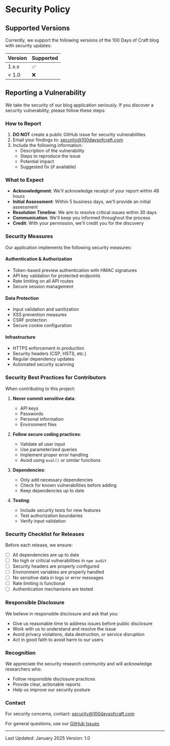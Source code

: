 # Security Policy

## Supported Versions

Currently, we support the following versions of the 100 Days of Craft blog with security updates:

| Version | Supported          |
| ------- | ------------------ |
| 1.x.x   | :white_check_mark: |
| < 1.0   | :x:                |

## Reporting a Vulnerability

We take the security of our blog application seriously. If you discover a security vulnerability, please follow these steps:

### How to Report

1. **DO NOT** create a public GitHub issue for security vulnerabilities
2. Email your findings to: security@100daysofcraft.com
3. Include the following information:
   - Description of the vulnerability
   - Steps to reproduce the issue
   - Potential impact
   - Suggested fix (if available)

### What to Expect

- **Acknowledgment**: We'll acknowledge receipt of your report within 48 hours
- **Initial Assessment**: Within 5 business days, we'll provide an initial assessment
- **Resolution Timeline**: We aim to resolve critical issues within 30 days
- **Communication**: We'll keep you informed throughout the process
- **Credit**: With your permission, we'll credit you for the discovery

### Security Measures

Our application implements the following security measures:

#### Authentication & Authorization

- Token-based preview authentication with HMAC signatures
- API key validation for protected endpoints
- Rate limiting on all API routes
- Secure session management

#### Data Protection

- Input validation and sanitization
- XSS prevention measures
- CSRF protection
- Secure cookie configuration

#### Infrastructure

- HTTPS enforcement in production
- Security headers (CSP, HSTS, etc.)
- Regular dependency updates
- Automated security scanning

### Security Best Practices for Contributors

When contributing to this project:

1. **Never commit sensitive data**:
   - API keys
   - Passwords
   - Personal information
   - Environment files

2. **Follow secure coding practices**:
   - Validate all user input
   - Use parameterized queries
   - Implement proper error handling
   - Avoid using `eval()` or similar functions

3. **Dependencies**:
   - Only add necessary dependencies
   - Check for known vulnerabilities before adding
   - Keep dependencies up to date

4. **Testing**:
   - Include security tests for new features
   - Test authorization boundaries
   - Verify input validation

### Security Checklist for Releases

Before each release, we ensure:

- [ ] All dependencies are up to date
- [ ] No high or critical vulnerabilities in `npm audit`
- [ ] Security headers are properly configured
- [ ] Environment variables are properly handled
- [ ] No sensitive data in logs or error messages
- [ ] Rate limiting is functional
- [ ] Authentication mechanisms are tested

### Responsible Disclosure

We believe in responsible disclosure and ask that you:

- Give us reasonable time to address issues before public disclosure
- Work with us to understand and resolve the issue
- Avoid privacy violations, data destruction, or service disruption
- Act in good faith to avoid harm to our users

### Recognition

We appreciate the security research community and will acknowledge researchers who:

- Follow responsible disclosure practices
- Provide clear, actionable reports
- Help us improve our security posture

### Contact

For security concerns, contact: security@100daysofcraft.com

For general questions, use our [GitHub Issues](https://github.com/yourusername/hundred-days/issues)

---

Last Updated: January 2025
Version: 1.0
